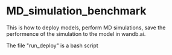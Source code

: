# MD_simulation_benchmark
This is how to deploy models, perform MD simulations, save the performence of the simulation to the model in wandb.ai. 

The file "run_deploy" is a bash script 
